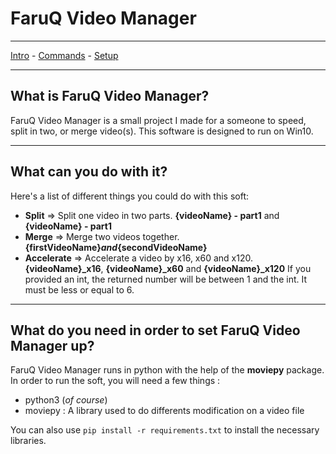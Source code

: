 # FaruQ Video Manager
***
[Intro](#What-is-FaruQ-Video-Manager) - [Commands](#What-can-you-do-with-it) - [Setup](#What-do-you-need-in-order-to-set-FafBot-up)
***
## What is FaruQ Video Manager?
FaruQ Video Manager is a small project I made for a someone to speed, split in two, or merge video(s).
This software is designed to run on Win10.
***
## What can you do with it?
Here's a list of different things you could do with this soft:
- **Split** => Split one video in two parts. **{videoName} - part1** and **{videoName} - part1**
- **Merge** => Merge two videos together. **{firstVideoName}_and_{secondVideoName}**
- **Accelerate** => Accelerate a video by x16, x60 and x120. **{videoName}_x16**, **{videoName}_x60** and **{videoName}_x120**
  If you provided an int, the returned number will be between 1 and the int. It must be less or equal to 6.

***
## What do you need in order to set FaruQ Video Manager up?
FaruQ Video Manager runs in python with the help of the **moviepy** package. In order to run the soft, you will need a few things :
- python3 (*of course*)
- moviepy : A library used to do differents modification on a video file

You can also use `pip install -r requirements.txt` to install the necessary libraries.
